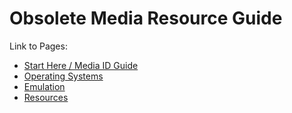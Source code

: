 # Obsolete Media Resource Guide

Link to Pages:

* [Start Here / Media ID Guide](https://github.com/frannietrempe/Obsolete-Removable-Media-Guide/blob/master/pages/start_here_media_ID.html)
* [Operating Systems](https://github.com/frannietrempe/Obsolete-Removable-Media-Guide/blob/master/pages/operating_systems)
* [Emulation](https://github.com/frannietrempe/Obsolete-Removable-Media-Guide/blob/master/pages/emulators)
* [Resources](https://github.com/frannietrempe/Obsolete-Removable-Media-Guide/blob/master/pages/resources.html)
